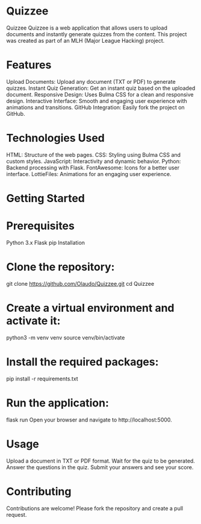 # Quizzee
Quizzee
Quizzee is a web application that allows users to upload documents and instantly generate quizzes from the content. This project was created as part of an MLH (Major League Hacking) project.

# Features
Upload Documents: Upload any document (TXT or PDF) to generate quizzes.
Instant Quiz Generation: Get an instant quiz based on the uploaded document.
Responsive Design: Uses Bulma CSS for a clean and responsive design.
Interactive Interface: Smooth and engaging user experience with animations and transitions.
GitHub Integration: Easily fork the project on GitHub.

# Technologies Used
HTML: Structure of the web pages.
CSS: Styling using Bulma CSS and custom styles.
JavaScript: Interactivity and dynamic behavior.
Python: Backend processing with Flask.
FontAwesome: Icons for a better user interface.
LottieFiles: Animations for an engaging user experience.

# Getting Started
# Prerequisites
Python 3.x
Flask
pip
Installation

# Clone the repository:
git clone https://github.com/Olaudo/Quizzee.git
cd Quizzee

# Create a virtual environment and activate it:
python3 -m venv venv
source venv/bin/activate

# Install the required packages:
pip install -r requirements.txt

# Run the application:
flask run
Open your browser and navigate to http://localhost:5000.

# Usage
Upload a document in TXT or PDF format.
Wait for the quiz to be generated.
Answer the questions in the quiz.
Submit your answers and see your score.


# Contributing
Contributions are welcome! Please fork the repository and create a pull request.


